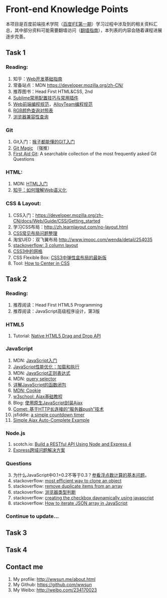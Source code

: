 # Front-end Knowledge Points

本项目是百度前端技术学院（[百度IFE第一期](https://github.com/baidu-ife/ife)）学习过程中涉及到的相关资料汇总，其中部分资料可能需要翻墙访问（[翻墙指南](http://www.jianshu.com/p/3ded38c49de6)），本列表的内容会随着课程进展逐步完善。

## Task 1

### Reading:
1. 知乎：[Web开发基础指南](http://www.zhihu.com/question/22689579)
2. 常备站点：MDN https://developer.mozilla.org/zh-CN/
3. 推荐图书：Head First HTML&CSS, 2nd
4. [Sublime常用配置技巧与常用插件](http://wwsun.me/posts/sublime-usage.html)
5. [Web前端编程规范](http://wwsun.me/posts/frontend-guide.html)，[AlloyTeam编程规范](http://materliu.github.io/code-guide/)
6. [RGB颜色查询对照表](http://www.114la.com/other/rgb.htm)
7. [浏览器兼容性查询](http://caniuse.com/)

### Git

1. Git入门：[猴子都能懂的GIT入门](http://backlogtool.com/git-guide/cn/intro/intro1_1.html)
2. [Git Magic](http://www-cs-students.stanford.edu/~blynn/gitmagic/intl/zh_cn/) （强推）
3. [First Aid Git](http://ricardofilipe.com/projects/firstaidgit/#/): A searchable collection of the most frequently asked Git Questions

### HTML:

1. MDN: [HTML入门](https://developer.mozilla.org/zh-CN/docs/Web/HTML/Introduction)
2. [知乎：如何理解Web语义化](http://www.zhihu.com/question/20455165)

### CSS & Layout:

1. CSS入门：https://developer.mozilla.org/zh-CN/docs/Web/Guide/CSS/Getting_started
2. 学习CSS布局：http://zh.learnlayout.com/no-layout.html
3. [CSS常见布局问题整理](http://www.cnblogs.com/0603ljx/p/4440449.html)
3. 淘宝UED：双飞翼布局 http://www.imooc.com/wenda/detail/254035
4. [stackoverflow: 3 column layout](http://stackoverflow.com/questions/20566660/3-column-layout-html-css)
5. [CSS3中的网格](http://yanhaijing.com/css/2014/04/01/grids-in-css3/)
5. CSS Flexible Box: [CSS3中弹性盒布局的最新版](http://www.cnblogs.com/0603ljx/p/4440449.html)
6. Tool: [How to Center in CSS](http://howtocenterincss.com/)

## Task 2

### Reading:

1. 推荐阅读：Head First HTML5 Programming
2. 推荐阅读：JavaScript高级程序设计，第3版

### HTML5

1. Tutorial: [Native HTML5 Drag and Drop API](http://www.html5rocks.com/en/tutorials/dnd/basics/)

### JavaScript

1. MDN: [JavaScript入门](https://developer.mozilla.org/zh-CN/docs/Web/JavaScript)
2. [JavaScript性能优化：加载和执行](http://www.ibm.com/developerworks/cn/web/1308_caiys_jsload/index.html)
5. MDN: [JavaScript正则表达式](https://developer.mozilla.org/en/docs/Web/JavaScript/Guide/Regular_Expressions)
6. MDN: [query selector](https://developer.mozilla.org/en-US/docs/Web/API/Document/querySelector)
7. [详解JavaScript的函数闭包](http://wwsun.me/posts/javascript-closure.html)
9. [MDN: Cookie](https://developer.mozilla.org/en-US/docs/Web/API/Document/cookie)
10. [w3school: Ajax基础教程](http://www.w3school.com.cn/ajax/index.asp)
11. Blog: [使用原生JavaScript封装Ajax](http://www.cnblogs.com/Webcom/p/3415295.html)
10. [Comet: 基于HTTP长连接的“服务器push”技术](http://www.ibm.com/developerworks/cn/web/wa-lo-comet/)
11. jsfiddle: [a simple countdown timer](http://jsfiddle.net/mrwilk/qVuHW/)
12. [Simple Ajax Auto-Complete Example](http://www.wilycode.com/simple-ajax-auto-complete-example/)

### Node.js

1. scotch.io: [Build a RESTful API Using Node and Express 4](https://scotch.io/tutorials/build-a-restful-api-using-node-and-express-4)
2. [Express跨域问题解决方案](http://blog.csdn.net/marujunyy/article/details/8852017)


### Questions

3. 为什么JavaScript中0.1+0.2不等于0.3？[参看浮点数计算的基本问题](http://floating-point-gui.de/basic/)。
3. stackoverflow: [most efficient way to clone an object](http://stackoverflow.com/questions/122102/what-is-the-most-efficient-way-to-clone-an-object)
4. stackoverflow: [remove duplicate items from an array](http://stackoverflow.com/questions/9229645/remove-duplicates-from-javascript-array)
5. stackoverflow: [浏览器类型判断](http://stackoverflow.com/questions/9847580/how-to-detect-safari-chrome-ie-firefox-and-opera-browser)
6. stackoverflow: [creating the checkbox daynamically using javascript](http://stackoverflow.com/questions/866239/creating-the-checkbox-dynamically-using-javascript)
11. stackoverflow: [How to iterate JSON array in JavaScript](http://stackoverflow.com/questions/15496508/how-to-iterate-json-array-in-javascript)

### Continue to update...

## Task 3

## Task 4

## Contact me

1. My profile: http://wwsun.me/about.html
2. My Github: https://github.com/wwsun
3. My Weibo: http://weibo.com/234170023